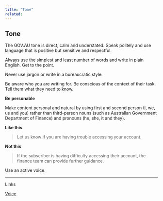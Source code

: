 ```yaml
---
title: "Tone"
related:
---
```


## Tone

The GOV.AU tone is direct, calm and understated. Speak politely and use language that is positive but sensitive and respectful.

Always use the simplest and least number of words and write in plain English. Get to the point.

Never use jargon or write in a bureaucratic style.

Be aware who you are writing for. Be conscious of the context of their task. Tell them what they need to know.

**Be personable**

Make content personal and natural by using first and second person (I, we, us and you) rather than third-person nouns (such as Australian Government Department of Finance) and pronouns (he, she, it and they).

**Like this**

> Let us know if you are having trouble accessing your account.

**Not this**

> If the subscriber is having difficulty accessing their account, the finance team can provide further guidance.

Use an active voice.

---

Links

[Voice](/_entries/2016-05-04-voice.md "Voice")
